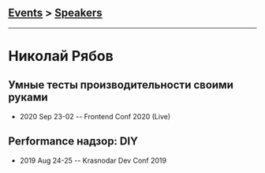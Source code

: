 ## [Events](../README.md) > [Speakers](../speakers.md)
---

# Николай Рябов

## Умные тесты производительности своими руками
- 2020 Sep 23-02 -- Frontend Conf 2020 (Live)    
## Performance надзор: DIY
- 2019 Aug 24-25 -- Krasnodar Dev Conf 2019    
